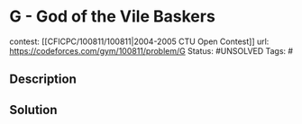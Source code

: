 # G - God of the Vile Baskers

contest: [[CFICPC/100811/100811|2004-2005 CTU Open Contest]]
url: https://codeforces.com/gym/100811/problem/G
Status: #UNSOLVED
Tags: #

## Description

## Solution

